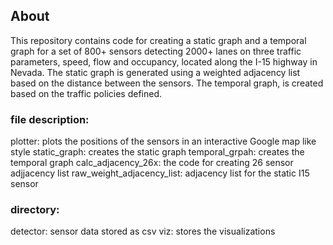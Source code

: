 ## About
This repository contains code for creating a static graph and a temporal graph for a set of 800+ sensors detecting 2000+ lanes on three traffic parameters, speed, flow and occupancy, located along the I-15 highway in Nevada. The static graph is generated using a weighted adjacency list based on the distance between the sensors. The temporal graph, is created based on the traffic policies defined. 

### file description:
plotter: plots the positions of the sensors in an interactive Google map like style
static_graph: creates the static graph
temporal_grpah: creates the temporal graph
calc_adjacency_26x: the code for creating 26 sensor adjjacency list
raw_weight_adjacency_list: adjacency list for the static I15 sensor

### directory:
detector: sensor data stored as csv
viz: stores the visualizations 

